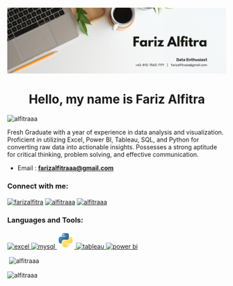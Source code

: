 [![MasterHead](https://github.com/alfitraaa/alfitraaa/blob/main/Banner.png)](https://alfitraaa.io)
<h1 align="center">Hello, my name is Fariz Alfitra</h1>

<p align="left"> <img src="https://komarev.com/ghpvc/?username=alfitraaa&label=Profile%20views&color=0e75b6&style=flat" alt="alfitraaa" /> </p>

Fresh Graduate with a year of experience in data analysis and visualization. Proficient in utilizing Excel, Power BI, Tableau, SQL, and Python for converting raw data into actionable insights. Possesses a strong aptitude for critical thinking, problem solving, and effective communication.

- Email : **farizalfitraaa@gmail.com**

<h3 align="left">Connect with me:</h3>
<p align="left">
<a href="https://linkedin.com/in/farizalfitra" target="blank"><img align="center" src="https://raw.githubusercontent.com/rahuldkjain/github-profile-readme-generator/master/src/images/icons/Social/linked-in-alt.svg" alt="farizalfitra" height="30" width="40" /></a>
<a href="https://medium.com/@farizalfitraaa" target="blank"><img align="center" src="https://cdn4.iconfinder.com/data/icons/social-media-2210/24/Medium-512.png" alt="alfitraaa" height="30" width="40" /></a>
<a href="https://instagram.com/alfitraaa" target="blank"><img align="center" src="https://raw.githubusercontent.com/rahuldkjain/github-profile-readme-generator/master/src/images/icons/Social/instagram.svg" alt="alfitraaa" height="30" width="40" /></a>
</p>

<h3 align="left">Languages and Tools:</h3>
<p align="left"> 
<a href="https://www.microsoft.com/en-us/microsoft-365/excel" target="_blank" rel="noreferrer"> <img src="https://upload.wikimedia.org/wikipedia/commons/thumb/3/34/Microsoft_Office_Excel_%282019%E2%80%93present%29.svg/826px-Microsoft_Office_Excel_%282019%E2%80%93present%29.svg.png" alt="excel" width="40" height="40"/> </a>   
<a href="https://www.mysql.com/" target="_blank" rel="noreferrer"> <img src="https://pngimg.com/uploads/mysql/mysql_PNG9.png" alt="mysql" width="40" height="40"/> </a> 
<a href="https://www.python.org" target="_blank" rel="noreferrer"> <img src="https://raw.githubusercontent.com/devicons/devicon/master/icons/python/python-original.svg" alt="python" width="40" height="40"/> </a>
<a href="https://www.tableau.com/" target="_blank" rel="noreferrer"> <img src="https://www.svgrepo.com/show/354428/tableau-icon.svg" alt="tableau" width="40" height="40"/> </a>
<a href="https://powerbi.microsoft.com/en-us/" target="_blank" rel="noreferrer"> <img src="https://static-00.iconduck.com/assets.00/power-bi-icon-1536x2048-0xah5g2o.png" alt="power bi" width="40" height="40"/> </a>
</p>

<p>&nbsp;<img align="center" src="https://github-readme-stats.vercel.app/api?username=alfitraaa&show_icons=true&locale=en" alt="alfitraaa" /></p>

<p><img align="center" src="https://github-readme-streak-stats.herokuapp.com/?user=alfitraaa&" alt="alfitraaa" /></p>
